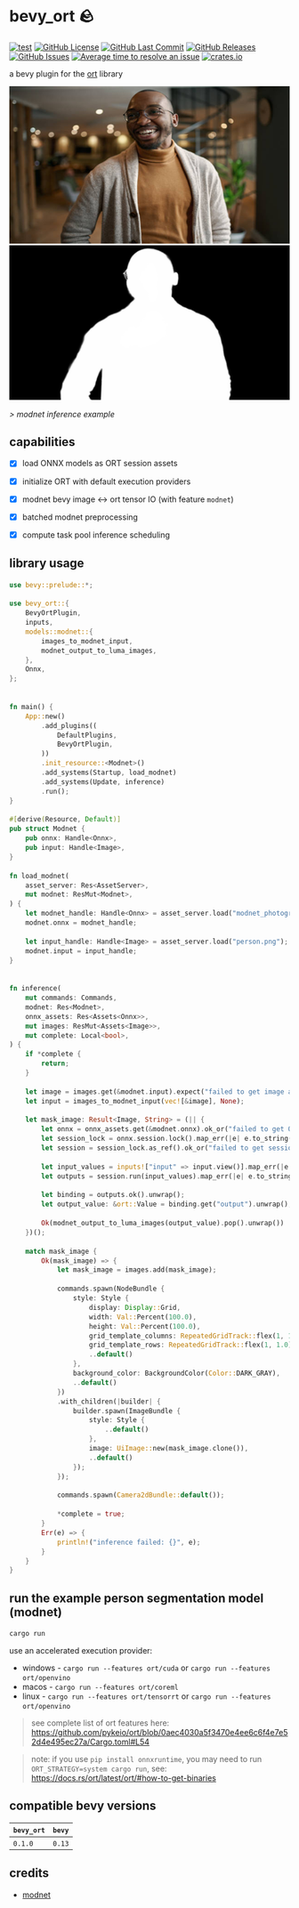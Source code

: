 # bevy_ort 🪨
[![test](https://github.com/mosure/bevy_ort/workflows/test/badge.svg)](https://github.com/Mosure/bevy_ort/actions?query=workflow%3Atest)
[![GitHub License](https://img.shields.io/github/license/mosure/bevy_ort)](https://raw.githubusercontent.com/mosure/bevy_ort/main/LICENSE)
[![GitHub Last Commit](https://img.shields.io/github/last-commit/mosure/bevy_ort)](https://github.com/mosure/bevy_ort)
[![GitHub Releases](https://img.shields.io/github/v/release/mosure/bevy_ort?include_prereleases&sort=semver)](https://github.com/mosure/bevy_ort/releases)
[![GitHub Issues](https://img.shields.io/github/issues/mosure/bevy_ort)](https://github.com/mosure/bevy_ort/issues)
[![Average time to resolve an issue](https://isitmaintained.com/badge/resolution/mosure/bevy_ort.svg)](http://isitmaintained.com/project/mosure/bevy_ort)
[![crates.io](https://img.shields.io/crates/v/bevy_ort.svg)](https://crates.io/crates/bevy_ort)

a bevy plugin for the [ort](https://docs.rs/ort/latest/ort/) library


![person](assets/person.png)
![mask](assets/mask.png)

*> modnet inference example*


## capabilities

- [X] load ONNX models as ORT session assets
- [X] initialize ORT with default execution providers
- [X] modnet bevy image <-> ort tensor IO (with feature `modnet`)
- [X] batched modnet preprocessing
- [X] compute task pool inference scheduling


## library usage

```rust
use bevy::prelude::*;

use bevy_ort::{
    BevyOrtPlugin,
    inputs,
    models::modnet::{
        images_to_modnet_input,
        modnet_output_to_luma_images,
    },
    Onnx,
};


fn main() {
    App::new()
        .add_plugins((
            DefaultPlugins,
            BevyOrtPlugin,
        ))
        .init_resource::<Modnet>()
        .add_systems(Startup, load_modnet)
        .add_systems(Update, inference)
        .run();
}

#[derive(Resource, Default)]
pub struct Modnet {
    pub onnx: Handle<Onnx>,
    pub input: Handle<Image>,
}

fn load_modnet(
    asset_server: Res<AssetServer>,
    mut modnet: ResMut<Modnet>,
) {
    let modnet_handle: Handle<Onnx> = asset_server.load("modnet_photographic_portrait_matting.onnx");
    modnet.onnx = modnet_handle;

    let input_handle: Handle<Image> = asset_server.load("person.png");
    modnet.input = input_handle;
}


fn inference(
    mut commands: Commands,
    modnet: Res<Modnet>,
    onnx_assets: Res<Assets<Onnx>>,
    mut images: ResMut<Assets<Image>>,
    mut complete: Local<bool>,
) {
    if *complete {
        return;
    }

    let image = images.get(&modnet.input).expect("failed to get image asset");
    let input = images_to_modnet_input(vec![&image], None);

    let mask_image: Result<Image, String> = (|| {
        let onnx = onnx_assets.get(&modnet.onnx).ok_or("failed to get ONNX asset")?;
        let session_lock = onnx.session.lock().map_err(|e| e.to_string())?;
        let session = session_lock.as_ref().ok_or("failed to get session from ONNX asset")?;

        let input_values = inputs!["input" => input.view()].map_err(|e| e.to_string())?;
        let outputs = session.run(input_values).map_err(|e| e.to_string());

        let binding = outputs.ok().unwrap();
        let output_value: &ort::Value = binding.get("output").unwrap();

        Ok(modnet_output_to_luma_images(output_value).pop().unwrap())
    })();

    match mask_image {
        Ok(mask_image) => {
            let mask_image = images.add(mask_image);

            commands.spawn(NodeBundle {
                style: Style {
                    display: Display::Grid,
                    width: Val::Percent(100.0),
                    height: Val::Percent(100.0),
                    grid_template_columns: RepeatedGridTrack::flex(1, 1.0),
                    grid_template_rows: RepeatedGridTrack::flex(1, 1.0),
                    ..default()
                },
                background_color: BackgroundColor(Color::DARK_GRAY),
                ..default()
            })
            .with_children(|builder| {
                builder.spawn(ImageBundle {
                    style: Style {
                        ..default()
                    },
                    image: UiImage::new(mask_image.clone()),
                    ..default()
                });
            });

            commands.spawn(Camera2dBundle::default());

            *complete = true;
        }
        Err(e) => {
            println!("inference failed: {}", e);
        }
    }
}

```


## run the example person segmentation model (modnet)

```sh
cargo run
```

use an accelerated execution provider:
- windows - `cargo run --features ort/cuda` or `cargo run --features ort/openvino`
- macos - `cargo run --features ort/coreml`
- linux - `cargo run --features ort/tensorrt` or `cargo run --features ort/openvino`

> see complete list of ort features here: https://github.com/pykeio/ort/blob/0aec4030a5f3470e4ee6c6f4e7e52d4e495ec27a/Cargo.toml#L54

> note: if you use `pip install onnxruntime`, you may need to run `ORT_STRATEGY=system cargo run`, see: https://docs.rs/ort/latest/ort/#how-to-get-binaries


## compatible bevy versions

| `bevy_ort`    | `bevy` |
| :--                   | :--    |
| `0.1.0`               | `0.13` |

## credits
- [modnet](https://github.com/ZHKKKe/MODNet)
